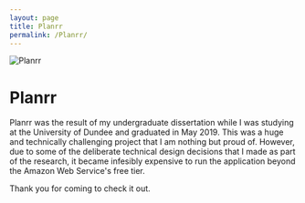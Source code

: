 ```yaml
---
layout: page
title: Planrr
permalink: /Planrr/
---
```


![Planrr](/images/planrr.png "Planrr")

# Planrr

Planrr was the result of my undergraduate dissertation while I was studying at the University of Dundee and graduated in May 2019. This was a huge and technically challenging project that I am nothing but proud of. However, due to some of the deliberate technical design decisions that I made as part of the research, it became infesibly expensive to run the application beyond the Amazon Web Service's free tier.

Thank you for coming to check it out.